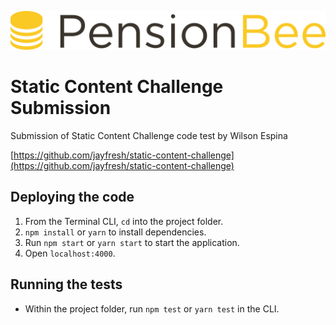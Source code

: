 ![PensionBee logo](images/pensionbee_logo.png)

# Static Content Challenge Submission

Submission of Static Content Challenge code test by Wilson Espina

[https://github.com/jayfresh/static-content-challenge](https://github.com/jayfresh/static-content-challenge)

## Deploying the code

1. From the Terminal CLI, `cd` into the project folder.
2. `npm install` or `yarn` to install dependencies.
3. Run `npm start` or `yarn start` to start the application.
4. Open `localhost:4000`.


## Running the tests

* Within the project folder, run `npm test` or `yarn test` in the CLI.
